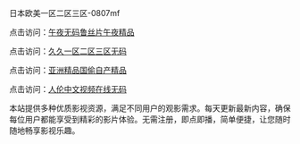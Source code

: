日本欧美一区二区三区-0807mf

点击访问：<a href="https://fdhf-454.pages.dev/">午夜无码鲁丝片午夜精品</a>

点击访问：<a href="https://heiliaowzu4ur.pages.dev">久久一区二区三区无码</a>

点击访问：<a href="https://heiliaozj3tjd.pages.dev">亚洲精品国偷自产精品</a>

点击访问：<a href="https://heiliaoe8ajia.pages.dev">人伦中文视频在线无码</a>

本站提供多种优质影视资源，满足不同用户的观影需求。每天更新最新内容，确保每位用户都能享受到精彩的影片体验。无需注册，即点即播，简单便捷，让您随时随地畅享影视乐趣。

<span style="display:none;">[Canonical link](）</span>
